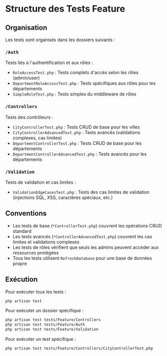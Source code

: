 # Structure des Tests Feature

## Organisation

Les tests sont organisés dans les dossiers suivants :

### `/Auth`
Tests liés à l'authentification et aux rôles :
- `RoleAccessTest.php` : Tests complets d'accès selon les rôles (admin/user)
- `DepartmentRoleAccessTest.php` : Tests spécifiques aux rôles pour les départements
- `SimpleRoleTest.php` : Tests simples du middleware de rôles

### `/Controllers`
Tests des contrôleurs :
- `CityControllerTest.php` : Tests CRUD de base pour les villes
- `CityControllerAdvancedTest.php` : Tests avancés (validations complexes, cas limites)
- `DepartmentControllerTest.php` : Tests CRUD de base pour les départements
- `DepartmentControllerAdvancedTest.php` : Tests avancés pour les départements

### `/Validation`
Tests de validation et cas limites :
- `ValidationEdgeCasesTest.php` : Tests des cas limites de validation (injections SQL, XSS, caractères spéciaux, etc.)

## Conventions

- Les tests de base (`*ControllerTest.php`) couvrent les opérations CRUD standard
- Les tests avancés (`*ControllerAdvancedTest.php`) couvrent les cas limites et validations complexes
- Les tests de rôles vérifient que seuls les admins peuvent accéder aux ressources protégées
- Tous les tests utilisent `RefreshDatabase` pour une base de données propre

## Exécution

Pour exécuter tous les tests :
```bash
php artisan test
```

Pour exécuter un dossier spécifique :
```bash
php artisan test tests/Feature/Controllers
php artisan test tests/Feature/Auth
php artisan test tests/Feature/Validation
```

Pour exécuter un test spécifique :
```bash
php artisan test tests/Feature/Controllers/CityControllerTest.php
```